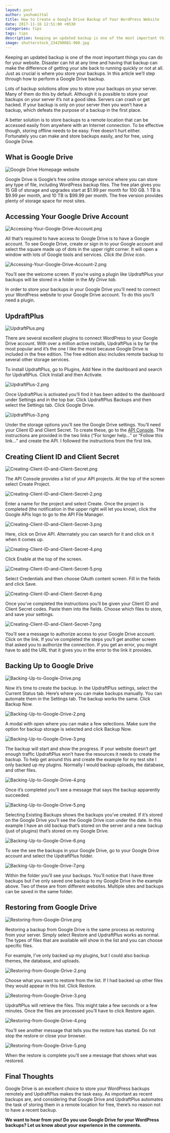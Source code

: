 ```yaml
---
layout: post
author: yashumittal
title: How to Create a Google Drive Backup of Your WordPress Website
date: 2017-11-16 12:51:00 +0530
categories: tips
tags: tips
description: Keeping an updated backup is one of the most important things you can do for your website. Disaster can hit at any time and having that backup can make the difference of getting your site back to running quickly or not at all. Just as crucial is where you store your backups.
image: shutterstock_234298681-960.jpg
---
```


Keeping an updated backup is one of the most important things you can do for your website. Disaster can hit at any time and having that backup can make the difference of getting your site back to running quickly or not at all. Just as crucial is where you store your backups. In this article we’ll step through how to perform a Google Drive backup.

Lots of backup solutions allow you to store your backups on your server. Many of them do this by default. Although it is possible to store your backups on your server it’s not a good idea. Servers can crash or get hacked. If your backup is only on your server then you won’t have a backup, which defeats the purpose of a backup in the first place.

A better solution is to store backups to a remote location that can be accessed easily from anywhere with an Internet connection. To be effective though, storing offline needs to be easy. Free doesn’t hurt either. Fortunately you can make and store backups easily, and for free, using Google Drive.

## What is Google Drive

![Google Drive Homepage website](//blog.codecarrot.net/images/What-is-Google-Drive.png)

Google Drive is Google’s free online storage service where you can store any type of file, including WordPress backup files. The free plan gives you 15 GB of storage and upgrades start at $1.99 per month for 100 GB. 1 TB is $9.99 per month, and 10 TB is $99.99 per month. The free version provides plenty of storage space for most sites.

## Accessing Your Google Drive Account

![Accessing-Your-Google-Drive-Account.png](//blog.codecarrot.net/images/Accessing-Your-Google-Drive-Account.png)

All that’s required to have access to Google Drive is to have a Google account. To see Google Drive, create or sign in to your Google account and select the square made up of dots in the upper right corner. It will open a window with lots of Google tools and services. *Click the Drive icon*.

![Accessing-Your-Google-Drive-Account-2.png](//blog.codecarrot.net/images/Accessing-Your-Google-Drive-Account-2.png)

You’ll see the welcome screen. If you’re using a plugin like UpdraftPlus your backups will be stored in a folder in the *My Drive tab*.

In order to store your backups in your Google Drive you’ll need to connect your WordPress website to your Google Drive account. To do this you’ll need a plugin.

## UpdraftPlus

![UpdraftPlus.png](//blog.codecarrot.net/images/UpdraftPlus.png)

There are several excellent plugins to connect WordPress to your Google Drive account. With over a million active installs, UpdraftPlus is by far the most popular and it’s the one I like the most because Google Drive is included in the free edition. The free edition also includes remote backup to several other storage services.

To install UpdraftPlus, go to Plugins, Add New in the dashboard and search for UpdraftPlus. Click Install and then Activate.

![UpdraftPlus-2.png](//blog.codecarrot.net/images/UpdraftPlus-2.png)

Once UpdraftPlus is activated you’ll find it has been added to the dashboard under Settings and in the top bar. Click UpdraftPlus Backups and then select the Settings tab. Click Google Drive.

![UpdraftPlus-3.png](//blog.codecarrot.net/images/UpdraftPlus-3.png)

Under the storage options you’ll see the Google Drive settings. You’ll need your Client ID and Client Secret. To create these, go to the [API Console](//code.google.com/apis/console/). The instructions are provided in the two links (“For longer help…” or “Follow this link…” and create the API. I followed the instructions from the first link.

## Creating Client ID and Client Secret

![Creating-Client-ID-and-Client-Secret.png](//blog.codecarrot.net/images/Creating-Client-ID-and-Client-Secret.png)

The API Console provides a list of your API projects. At the top of the screen select Create Project.

![Creating-Client-ID-and-Client-Secret-2.png](//blog.codecarrot.net/images/Creating-Client-ID-and-Client-Secret-2.png)

Enter a name for the project and select Create. Once the project is completed (the notification in the upper right will let you know), click the Google APIs logo to go to the API File Manager.

![Creating-Client-ID-and-Client-Secret-3.png](//blog.codecarrot.net/images/Creating-Client-ID-and-Client-Secret-3.png)

Here, click on Drive API. Alternately you can search for it and click on it when it comes up.

![Creating-Client-ID-and-Client-Secret-4.png](//blog.codecarrot.net/images/Creating-Client-ID-and-Client-Secret-4.png)

Click Enable at the top of the screen.

![Creating-Client-ID-and-Client-Secret-5.png](//blog.codecarrot.net/images/Creating-Client-ID-and-Client-Secret-5.png)

Select Credentials and then choose OAuth content screen. Fill in the fields and click Save.

![Creating-Client-ID-and-Client-Secret-6.png](//blog.codecarrot.net/images/Creating-Client-ID-and-Client-Secret-6.png)

Once you’ve completed the instructions you’ll be given your Client ID and Client Secret codes. Paste them into the fields. Choose which files to store, and save your settings.

![Creating-Client-ID-and-Client-Secret-7.png](//blog.codecarrot.net/images/Creating-Client-ID-and-Client-Secret-7.png)

You’ll see a message to authorize access to your Google Drive account. Click on the link. If you’ve completed the steps you’ll get another screen that asked you to authorize the connection. If you get an error, you might have to add the URL that it gives you in the error to the link it provides.

## Backing Up to Google Drive

![Backing-Up-to-Google-Drive.png](//blog.codecarrot.net/images/Backing-Up-to-Google-Drive.png)

Now it’s time to create the backup. In the UpdraftPlus settings, select the Current Status tab. Here’s where you can make backups manually. You can automate them in the Settings tab. The backup works the same. Click Backup Now.

![Backing-Up-to-Google-Drive-2.png](//blog.codecarrot.net/images/Backing-Up-to-Google-Drive-2.png)

A modal with open where you can make a few selections. Make sure the option for backup storage is selected and click Backup Now.

![Backing-Up-to-Google-Drive-3.png](//blog.codecarrot.net/images/Backing-Up-to-Google-Drive-3.png)

The backup will start and show the progress. If your website doesn’t get enough traffic UpdraftPlus won’t have the resources it needs to create the backup. To help get around this and create the example for my test site I only backed up my plugins. Normally I would backup uploads, the database, and other files.

![Backing-Up-to-Google-Drive-4.png](//blog.codecarrot.net/images/Backing-Up-to-Google-Drive-4.png)

Once it’s completed you’ll see a message that says the backup apparently succeeded.

![Backing-Up-to-Google-Drive-5.png](//blog.codecarrot.net/images/Backing-Up-to-Google-Drive-5.png)

Selecting Existing Backups shows the backups you’ve created. If it’s stored on the Google Drive you’ll see the Google Drive icon under the date. In this example I have an old backup that’s stored on the server and a new backup (just of plugins) that’s stored on my Google Drive.

![Backing-Up-to-Google-Drive-6.png](//blog.codecarrot.net/images/Backing-Up-to-Google-Drive-6.png)

To see the see the backups in your Google Drive, go to your Google Drive account and select the UpdraftPlus folder.

![Backing-Up-to-Google-Drive-7.png](//blog.codecarrot.net/images/Backing-Up-to-Google-Drive-7.png)

Within the folder you’ll see your backups. You’ll notice that I have three backups but I’ve only saved one backup to my Google Drive in the example above. Two of these are from different websites. Multiple sites and backups can be saved in the same folder.

## Restoring from Google Drive

![Restoring-from-Google-Drive.png](//blog.codecarrot.net/images/Restoring-from-Google-Drive.png)

Restoring a backup from Google Drive is the same process as restoring from your server. Simply select Restore and UpdraftPlus works as normal. The types of files that are available will show in the list and you can choose specific files.

For example, I’ve only backed up my plugins, but I could also backup themes, the database, and uploads.

![Restoring-from-Google-Drive-2.png](//blog.codecarrot.net/images/Restoring-from-Google-Drive-2.png)

Choose what you want to restore from the list. If I had backed up other files they would appear in this list. Click Restore.

![Restoring-from-Google-Drive-3.png](//blog.codecarrot.net/images/Restoring-from-Google-Drive-3.png)

UpdraftPlus will retrieve the files. This might take a few seconds or a few minutes. Once the files are processed you’ll have to click Restore again.

![Restoring-from-Google-Drive-4.png](//blog.codecarrot.net/images/Restoring-from-Google-Drive-4.png)

You’ll see another message that tells you the restore has started. Do not stop the restore or close your browser.

![Restoring-from-Google-Drive-5.png](//blog.codecarrot.net/images/Restoring-from-Google-Drive-5.png)

When the restore is complete you’ll see a message that shows what was restored.

## Final Thoughts

Google Drive is an excellent choice to store your WordPress backups remotely and UpdraftPlus makes the task easy. As important as recent backups are, and considering that Google Drive and UpdraftPlus automates the task of storing them in a remote location for free, there’s no reason not to have a recent backup.

**We want to hear from you! Do you use Google Drive for your WordPress backups? Let us know about your experience in the comments.**
